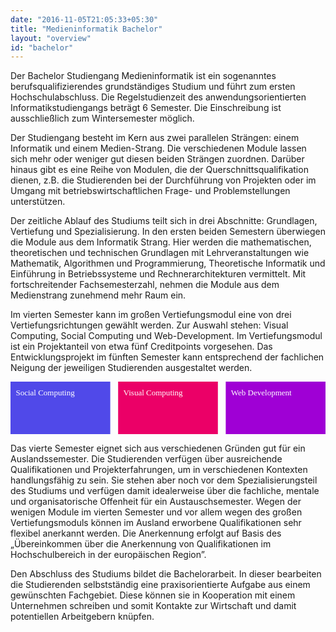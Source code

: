 ```yaml
---
date: "2016-11-05T21:05:33+05:30"
title: "Medieninformatik Bachelor"
layout: "overview"
id: "bachelor"
---
```


Der Bachelor Studiengang Medieninformatik ist ein sogenanntes berufsqualifizierendes grundständiges Studium und führt zum ersten Hochschulabschluss. Die Regelstudienzeit des anwendungsorientierten Informatikstudiengangs beträgt 6 Semester. Die Einschreibung ist ausschließlich zum Wintersemester möglich.

<!--more-->

Der Studiengang besteht im Kern aus zwei parallelen Strängen: einem Informatik und einem Medien-Strang. Die verschiedenen Module lassen sich mehr oder weniger gut diesen beiden Strängen zuordnen. Darüber hinaus gibt es eine Reihe von Modulen, die der Querschnittsqualifikation dienen, z.B. die Studierenden bei der Durchführung von Projekten oder im Umgang mit betriebswirtschaftlichen Frage- und Problemstellungen unterstützen. 

Der zeitliche Ablauf des Studiums teilt sich in drei Abschnitte: Grundlagen, Vertiefung und Spezialisierung. In den ersten beiden Semestern überwiegen die Module aus dem Informatik Strang. Hier werden die mathematischen, theoretischen und technischen Grundlagen mit Lehrveranstaltungen wie Mathematik, Algorithmen und Programmierung, Theoretische Informatik und Einführung in Betriebssysteme und Rechnerarchitekturen vermittelt. Mit fortschreitender Fachsemesterzahl, nehmen die Module aus dem Medienstrang zunehmend mehr Raum ein. 

Im vierten Semester kann im großen Vertiefungsmodul eine von drei Vertiefungsrichtungen gewählt werden. Zur Auswahl stehen: Visual Computing, Social Computing und Web-Development. Im Vertiefungsmodul ist ein Projektanteil von etwa fünf Creditpoints vorgesehen. Das Entwicklungsprojekt im fünften Semester kann entsprechend der fachlichen Neigung der jeweiligen Studierenden ausgestaltet werden.

<svg width="100%" viewBox="0 0 1200 200" version="1.1" xmlns="http://www.w3.org/2000/svg" xmlns:xlink="http://www.w3.org/1999/xlink">
    <!-- Generator: Sketch 52.1 (67048) - http://www.bohemiancoding.com/sketch -->
    <title>bachelor-schwerpunkte</title>
    <desc>Created with Sketch.</desc>
    <g id="bachelor-schwerpunkte" stroke="none" stroke-width="1" fill="none" fill-rule="evenodd">
        <rect id="Rectangle" fill="#5049E9" x="0" y="0" width="380" height="200"></rect>
        <rect id="Rectangle-Copy" fill="#EB0067" x="410" y="0" width="380" height="200"></rect>
        <text id="Social-Computing" font-family="RobotoSlab-Regular, Roboto Slab" font-size="31" font-weight="normal" fill="#FFFFFF">
            <tspan x="20" y="52">Social Computing</tspan>
        </text>
        <text id="Visual-Computing" font-family="RobotoSlab-Regular, Roboto Slab" font-size="31" font-weight="normal" fill="#FFFFFF">
            <tspan x="430" y="52">Visual Computing</tspan>
        </text>
        <rect id="Rectangle-Copy-2" fill="#9F00D5" x="820" y="0" width="380" height="200"></rect>
        <text id="Web-Development" font-family="RobotoSlab-Regular, Roboto Slab" font-size="31" font-weight="normal" fill="#FFFFFF">
            <tspan x="840" y="52">Web Development</tspan>
        </text>
    </g>
</svg>

Das vierte Semester eignet sich aus verschiedenen Gründen gut für ein Auslandssemester. Die Studierenden verfügen über ausreichende Qualifikationen und Projekterfahrungen, um in verschiedenen Kontexten handlungsfähig zu sein. Sie stehen aber noch vor dem Spezialisierungsteil des Studiums und verfügen damit idealerweise über die fachliche, mentale und organisatorische Offenheit für ein Austauschsemester. Wegen der wenigen Module im vierten Semester und vor allem wegen des großen Vertiefungsmoduls können im Ausland erworbene Qualifikationen sehr flexibel anerkannt werden. Die Anerkennung erfolgt auf Basis des „Übereinkommen über die Anerkennung von Qualifikationen im Hochschulbereich in der europäischen Region”.

Den Abschluss des Studiums bildet die Bachelorarbeit. In dieser bearbeiten die Studierenden selbstständig eine praxisorientierte Aufgabe aus einem gewünschten Fachgebiet. Diese können sie in Kooperation mit einem Unternehmen schreiben und somit Kontakte zur Wirtschaft und damit potentiellen Arbeitgebern knüpfen.

